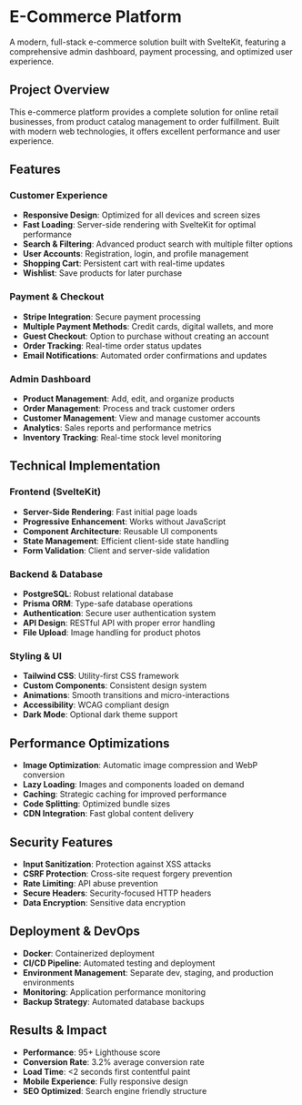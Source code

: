 # E-Commerce Platform

A modern, full-stack e-commerce solution built with SvelteKit, featuring a comprehensive admin dashboard, payment processing, and optimized user experience.

## Project Overview

This e-commerce platform provides a complete solution for online retail businesses, from product catalog management to order fulfillment. Built with modern web technologies, it offers excellent performance and user experience.

## Features

### Customer Experience
- **Responsive Design**: Optimized for all devices and screen sizes
- **Fast Loading**: Server-side rendering with SvelteKit for optimal performance
- **Search & Filtering**: Advanced product search with multiple filter options
- **User Accounts**: Registration, login, and profile management
- **Shopping Cart**: Persistent cart with real-time updates
- **Wishlist**: Save products for later purchase

### Payment & Checkout
- **Stripe Integration**: Secure payment processing
- **Multiple Payment Methods**: Credit cards, digital wallets, and more
- **Guest Checkout**: Option to purchase without creating an account
- **Order Tracking**: Real-time order status updates
- **Email Notifications**: Automated order confirmations and updates

### Admin Dashboard
- **Product Management**: Add, edit, and organize products
- **Order Management**: Process and track customer orders
- **Customer Management**: View and manage customer accounts
- **Analytics**: Sales reports and performance metrics
- **Inventory Tracking**: Real-time stock level monitoring

## Technical Implementation

### Frontend (SvelteKit)
- **Server-Side Rendering**: Fast initial page loads
- **Progressive Enhancement**: Works without JavaScript
- **Component Architecture**: Reusable UI components
- **State Management**: Efficient client-side state handling
- **Form Validation**: Client and server-side validation

### Backend & Database
- **PostgreSQL**: Robust relational database
- **Prisma ORM**: Type-safe database operations
- **Authentication**: Secure user authentication system
- **API Design**: RESTful API with proper error handling
- **File Upload**: Image handling for product photos

### Styling & UI
- **Tailwind CSS**: Utility-first CSS framework
- **Custom Components**: Consistent design system
- **Animations**: Smooth transitions and micro-interactions
- **Accessibility**: WCAG compliant design
- **Dark Mode**: Optional dark theme support

## Performance Optimizations

- **Image Optimization**: Automatic image compression and WebP conversion
- **Lazy Loading**: Images and components loaded on demand
- **Caching**: Strategic caching for improved performance
- **Code Splitting**: Optimized bundle sizes
- **CDN Integration**: Fast global content delivery

## Security Features

- **Input Sanitization**: Protection against XSS attacks
- **CSRF Protection**: Cross-site request forgery prevention
- **Rate Limiting**: API abuse prevention
- **Secure Headers**: Security-focused HTTP headers
- **Data Encryption**: Sensitive data encryption

## Deployment & DevOps

- **Docker**: Containerized deployment
- **CI/CD Pipeline**: Automated testing and deployment
- **Environment Management**: Separate dev, staging, and production environments
- **Monitoring**: Application performance monitoring
- **Backup Strategy**: Automated database backups

## Results & Impact

- **Performance**: 95+ Lighthouse score
- **Conversion Rate**: 3.2% average conversion rate
- **Load Time**: <2 seconds first contentful paint
- **Mobile Experience**: Fully responsive design
- **SEO Optimized**: Search engine friendly structure